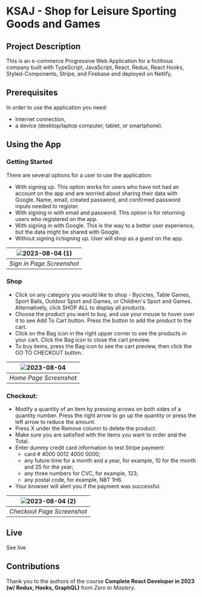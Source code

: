 # KSAJ - Shop for Leisure Sporting Goods and Games

## Project Description
This is an e-commerce Progressive Web Application for a fictitious company built with TypeScript, JavaScript, React, Redux, React Hooks, Styled-Components, Stripe, and Firebase and deployed on Netlify.

## Prerequisites
In order to use the application you need:
- Internet connection,
- a device (desktop/laptop computer, tablet, or smartphone). 

## Using the App
### Getting Started
There are several options for a user to use the application:
- With signing up. This option works for users who have not had an account on the app and are worried about sharing their data with Google. Name, email, created password, and confirmed password inputs needed to register.
- With signing in with email and password. This option is for returning users who registered on the app.
- With signing in with Google. This is the way to a better user experience, but the data might be shared with Google.
- Without signing in/signing up. User will shop as a guest on the app.
  
| ![2023-08-04 (1)](https://github.com/elena-polyakova2/ksaj-leisure-games/assets/124845955/2936de2e-5798-41e4-9de9-8c973f81e6d5) |
|:--:| 
| *Sign in Page Screenshot* |

### Shop
- Click on any category you would like to shop - Bycicles, Table Games, Sport Balls, Outdoor Sport and Games, or Children's Sport and Games. Alternatively, click SHOP ALL to display all products.
- Choose the product you want to buy, and use your mouse to hover over it to see Add To Cart button. Press the button to add the product to the cart.
- Click on the Bag icon in the right upper corner to see the products in your cart. Click the Bag icon to close the cart preview.
- To buy items, press the Bag icon to see the cart preview, then click the GO TO CHECKOUT button.

| ![2023-08-04](https://github.com/elena-polyakova2/ksaj-leisure-games/assets/124845955/b7a011a5-1ae9-42b9-9f6e-1f74cc94d44a) |
|:--:| 
| *Home Page Screenshot* |

### Checkout:
- Modify a quantity of an item by pressing arrows on both sides of a quantity number. Press the right arrow to go up the quantity or press the left arrow to reduce the amount.
- Press X under the Remove column to delete the product.
- Make sure you are satisfied with the items you want to order and the Total.
- Enter dummy credit card information to test Stripe payment:
    - card # 4000 0012 4000 0000;
    - any future time for a month and a year, for example, 10 for the month and 25 for the year;
    - any three numbers for CVC, for example, 123;
    - any postal code, for example, N8T 1H6.
- Your browser will alert you if the payment was successful.
  
| ![2023-08-04 (2)](https://github.com/elena-polyakova2/ksaj-leisure-games/assets/124845955/14ba7d63-c3a5-422b-9b04-30fb2856d303) |
|:--:| 
| *Checkout Page Screenshot* |

## Live
See live

## Contributions
Thank you to the authors of the course **Complete React Developer in 2023 (w/ Redux, Hooks, GraphQL)** from *Zero to Mastery*.

